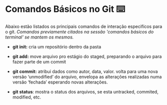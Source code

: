 # **Comandos Básicos no Git** :keyboard:

Abaixo estão listados os principais comandos de interação especifícos para o git. *Comandos previamente citados na sessão 'comandos básicos do terminal' se mantem os mesmos.*



- **git init:** cria um repositório dentro da pasta

- **git add:** move arquivo pro estágio do staged, preparando o arquivo para fazer parte de um commit

- **git commit:** atribui dados como autor, data, valor. volta para uma nova versão ‘unmodified’ do arquivo, envelopa as alterações realizadas numa versão ‘fechada’ esperando novas alterações.

- **git status**: mostra o status dos arquivos, se esta untracked, commited, modified, etc.

  